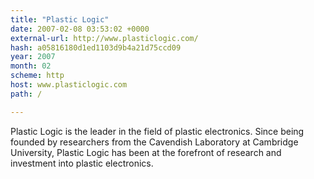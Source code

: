 ```yaml
---
title: "Plastic Logic"
date: 2007-02-08 03:53:02 +0000
external-url: http://www.plasticlogic.com/
hash: a05816180d1ed1103d9b4a21d75ccd09
year: 2007
month: 02
scheme: http
host: www.plasticlogic.com
path: /

---
```


Plastic Logic is the leader in the field of plastic electronics. Since being founded by researchers from the Cavendish Laboratory at Cambridge University, Plastic Logic has been at the forefront of research and investment into plastic electronics.
